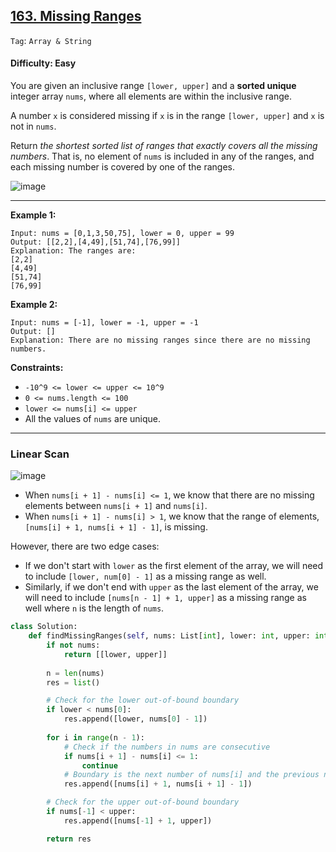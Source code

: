 ## [163. Missing Ranges](https://leetcode.com/problems/missing-ranges)

```Tag```: ```Array & String```

#### Difficulty: Easy

You are given an inclusive range ```[lower, upper]``` and a __sorted unique__ integer array ```nums```, where all elements are within the inclusive range.

A number ```x``` is considered missing if ```x``` is in the range ```[lower, upper]``` and ```x``` is not in ```nums```.

Return _the shortest sorted list of ranges that exactly covers all the missing numbers_. That is, no element of ```nums``` is included in any of the ranges, and each missing number is covered by one of the ranges.

![image](https://github.com/quananhle/Python/assets/35042430/18828dad-fba7-4db6-8064-b82caddbefb5)

---

__Example 1:__
```
Input: nums = [0,1,3,50,75], lower = 0, upper = 99
Output: [[2,2],[4,49],[51,74],[76,99]]
Explanation: The ranges are:
[2,2]
[4,49]
[51,74]
[76,99]
```

__Example 2:__
```
Input: nums = [-1], lower = -1, upper = -1
Output: []
Explanation: There are no missing ranges since there are no missing numbers.
```

__Constraints:__

- ```-10^9 <= lower <= upper <= 10^9```
- ```0 <= nums.length <= 100```
- ```lower <= nums[i] <= upper```
- All the values of ```nums``` are unique.

---

### Linear Scan

![image](https://leetcode.com/problems/missing-ranges/Figures/163/163-1.png)

- When ```nums[i + 1] - nums[i] <= 1```, we know that there are no missing elements between ```nums[i + 1]``` and ```nums[i]```.
- When ```nums[i + 1] - nums[i] > 1```, we know that the range of elements, ```[nums[i] + 1, nums[i + 1] - 1]```, is missing.

However, there are two edge cases:

- If we don't start with ```lower``` as the first element of the array, we will need to include ```[lower, num[0] - 1]``` as a missing range as well.
- Similarly, if we don't end with ```upper``` as the last element of the array, we will need to include ```[nums[n - 1] + 1, upper]``` as a missing range as well where ```n``` is the length of ```nums```.

```Python
class Solution:
    def findMissingRanges(self, nums: List[int], lower: int, upper: int) -> List[List[int]]:
        if not nums:
            return [[lower, upper]]
        
        n = len(nums)
        res = list()

        # Check for the lower out-of-bound boundary
        if lower < nums[0]:
            res.append([lower, nums[0] - 1])
        
        for i in range(n - 1):
            # Check if the numbers in nums are consecutive
            if nums[i + 1] - nums[i] <= 1:
                continue
            # Boundary is the next number of nums[i] and the previous number of nums[i - 1]
            res.append([nums[i] + 1, nums[i + 1] - 1])

        # Check for the upper out-of-bound boundary
        if nums[-1] < upper:
            res.append([nums[-1] + 1, upper])

        return res
```
